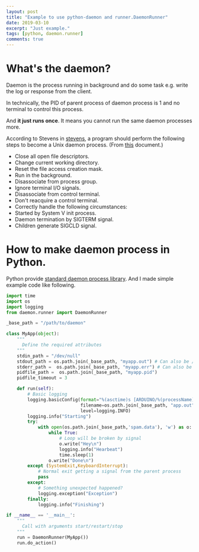 ```yaml
---
layout: post
title: "Example to use python-daemon and runner.DaemonRunner"
date: 2019-03-10
excerpt: "Just example."
tags: [python, daemon.runner]
comments: true
---
```


# What's the daemon?

  Daemon is the process running in background and do some task e.g. write the log or response from the client.

  In technically, the PID of parent process of daemon process is 1 and no terminal to control this process.

  And __it just runs once__. It means you cannot run the same daemon processes more. 

  According to Stevens in [stevens](https://books.google.co.kr/books/about/UNIX_Network_Programming.html?id=Rc1QAAAAMAAJ&redir_esc=y), a program should perform the following steps to become a Unix daemon process. (From [this](https://www.python.org/dev/peps/pep-3143/#correct-daemon-behaviour) document.)
   
   - Close all open file descriptors.
   - Change current working directory.
   - Reset the file access creation mask.
   - Run in the background.
   - Disassociate from process group.
   -  Ignore terminal I/O signals.
   -  Disassociate from control terminal.
   -  Don't reacquire a control terminal.
   -  Correctly handle the following circumstances:
   -  Started by System V init process.
   -  Daemon termination by SIGTERM signal.
   -  Children generate SIGCLD signal.


# How to make daemon process in Python.

 Python provide [standard daemon process library](https://www.python.org/dev/peps/pep-3143/). And I made simple example code like following.



``` python
import time
import os
import logging
from daemon.runner import DaemonRunner

_base_path = "/path/to/daemon"

class MyApp(object):
    """
      Define the required attributes
    """
    stdin_path = "/dev/null"
    stdout_path = os.path.join(_base_path, "myapp.out") # Can also be /dev/null 
    stderr_path =  os.path.join(_base_path, "myapp.err") # Can also be /dev/null
    pidfile_path =  os.path.join(_base_path, "myapp.pid")
    pidfile_timeout = 3 

    def run(self):
        # Basic logging 
        logging.basicConfig(format="%(asctime)s [ARDUINO/%(processName)s] %(levelname)s %(message)s",
                            filename=os.path.join(_base_path, "app.out"),
                            level=logging.INFO)
        logging.info("Starting")
        try:
            with open(os.path.join(_base_path,'spam.data'), 'w') as o:
                while True:
                    # Loop will be broken by signal
                    o.write("Hey\n")
                    logging.info("Hearbeat")
                    time.sleep(1)
                o.write("Done\n")
        except (SystemExit,KeyboardInterrupt):
            # Normal exit getting a signal from the parent process
            pass
        except:
            # Something unexpected happened? 
            logging.exception("Exception")
        finally:
            logging.info("Finishing")

if __name__ == '__main__':
    """
      Call with arguments start/restart/stop
    """
    run = DaemonRunner(MyApp())
    run.do_action()
```
